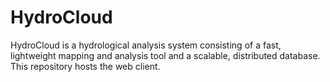HydroCloud
==========
HydroCloud is a hydrological analysis system consisting of a fast, lightweight mapping and analysis tool and a scalable, distributed database. This repository hosts the web client.
